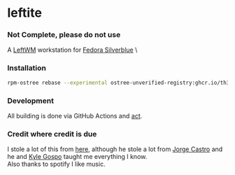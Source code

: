 # leftite
### Not Complete, please do not use
A [LeftWM](https://github.com/leftwm/leftwm) workstation for [Fedora Silverblue](https://silverblue.fedoraproject.org) \


### Installation
```bash
rpm-ostree rebase --experimental ostree-unverified-registry:ghcr.io/th3-s4lm0n/leftite:latest
```

### Development
All building is done via GitHub Actions and [act](https://github.com/nektos/act).

### Credit where credit is due
I stole a lot of this from [here](https://github.com/cyrv6737/sb-custom), although he stole a lot from [Jorge Castro](https://github.com/castrojo) and he and [Kyle Gospo](https://github.com/kylegospo) taught me everything I know. \
Also thanks to spotify I like music.

